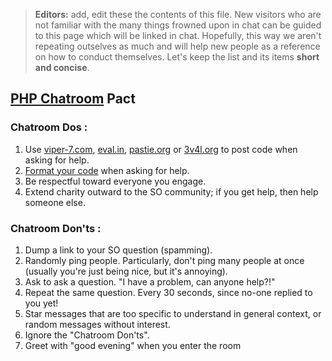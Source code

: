> **Editors:** add, edit these the contents of this file. New visitors who are not familiar with the many things frowned upon in chat can be guided to this page which will be linked in chat. Hopefully, this way we aren't repeating outselves as much and will help new people as a reference on how to conduct themselves. Let's keep the list and its items **short and concise**.

## [PHP Chatroom](http://chat.stackoverflow.com/rooms/11/php) Pact

### Chatroom Dos :
 1. Use [viper-7.com](http://codepad.viper-7.com), [eval.in](http://eval.in), [pastie.org](http://pastie.org/) or [3v4l.org](http://3v4l.org/) to post code when asking for help.
 2. [Format your code](http://chat.stackoverflow.com/faq#formatting) when asking for help.
 3. Be respectful toward everyone you engage.
 4. Extend charity outward to the SO community; if you get help, then help someone else.

### Chatroom Don'ts :
 1. Dump a link to your SO question (spamming).
 2. Randomly ping people. Particularly, don't ping many people at once (usually you're just being nice, but it's annoying).
 3. Ask to ask a question. "I have a problem, can anyone help?!"
 4. Repeat the same question. Every 30 seconds, since no-one replied to you yet!
 5. Star messages that are too specific to understand in general context, or random messages without interest.
 6. Ignore the "Chatroom Don'ts".
 7. Greet with "good evening" when you enter the room

 
